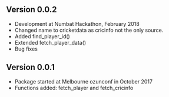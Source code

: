 ## Version 0.0.2
  * Development at Numbat Hackathon, February 2018
  * Changed name to cricketdata as cricinfo not the only source.
  * Added find_player_id()
  * Extended fetch_player_data()
  * Bug fixes

## Version 0.0.1
  * Package started at Melbourne ozunconf in October 2017
  * Functions added: fetch_player and fetch_cricinfo

